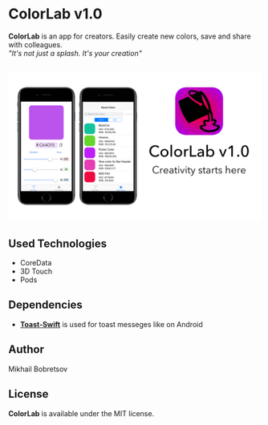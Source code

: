 # ColorLab v1.0
**ColorLab** is an app for creators. Easily create new colors, save and share with colleagues.<br/>
*"It's not just a splash. It's your creation"*
<br/>
<br/>

![ColorLab](https://github.com/MishuraJesus/ColorLab/blob/master/facepic.jpg)

## Used Technologies
- CoreData <br/>
- 3D Touch <br/>
- Pods 

## Dependencies
- **[Toast-Swift](https://github.com/scalessec/Toast-Swift)** is used for toast messeges like on Android

## Author

Mikhail Bobretsov

## License

**ColorLab** is available under the MIT license.
